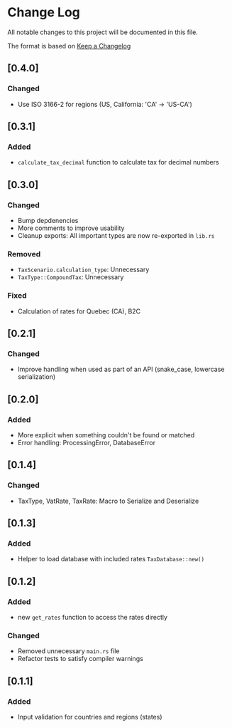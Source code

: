 # Change Log

All notable changes to this project will be documented in this file.

The format is based on [Keep a Changelog](http://keepachangelog.com/)

## [0.4.0]

### Changed

- Use ISO 3166-2 for regions (US, California: 'CA' -> 'US-CA')

## [0.3.1]

### Added

- `calculate_tax_decimal` function to calculate tax for decimal numbers

## [0.3.0]

### Changed

- Bump depdenencies
- More comments to improve usability
- Cleanup exports: All important types are now re-exported in `lib.rs`

### Removed

- `TaxScenario.calculation_type`: Unnecessary
- `TaxType::CompoundTax`: Unnecessary

### Fixed

- Calculation of rates for Quebec (CA), B2C

## [0.2.1]

### Changed

- Improve handling when used as part of an API (snake_case, lowercase serialization)

## [0.2.0]

### Added

- More explicit when something couldn't be found or matched
- Error handling: ProcessingError, DatabaseError

## [0.1.4]

### Changed

- TaxType, VatRate, TaxRate: Macro to Serialize and Deserialize

## [0.1.3]

### Added

- Helper to load database with included rates `TaxDatabase::new()`

## [0.1.2]

### Added

- new `get_rates` function to access the rates directly

### Changed

- Removed unnecessary `main.rs` file
- Refactor tests to satisfy compiler warnings

## [0.1.1]

### Added

- Input validation for countries and regions (states)